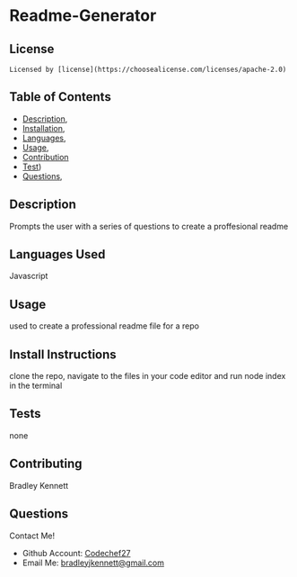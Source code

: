 

  
  
  # Readme-Generator


  ## License 

    Licensed by [license](https://choosealicense.com/licenses/apache-2.0)

  ## Table of Contents

  - [Description](#description),
  - [Installation](#installation),
  - [Languages](#languages),
  - [Usage](#usage),
  - [Contribution](#contribution)
  - [Test](#test))
  - [Questions](#questions),

  ## Description

  Prompts the user with a series of questions to create a proffesional readme

  ## Languages Used

  Javascript

  ## Usage 

  used to create a professional readme file for a repo

  ## Install Instructions

  clone the repo, navigate to the files in your code editor and run node index in the terminal

  ## Tests

  none

  ## Contributing

  Bradley Kennett

  ## Questions

  Contact Me!

  * Github Account:  [Codechef27](https://github.com/Codechef27)
  * Email Me:  bradleyjkennett@gmail.com
